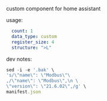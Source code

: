 custom component for home assistant 

usage:

```yaml
  count: 1
  data_type: custom
  register_size: 4
  structure: ">L"
```

dev notes:

```js
sed -i -e '.bak' \
's/\"name\": \"Modbus\"\
,/\"name\": \"Modbus\",\n \
\"version\": \"21.6.02\",/g' \
manifest.json
```

